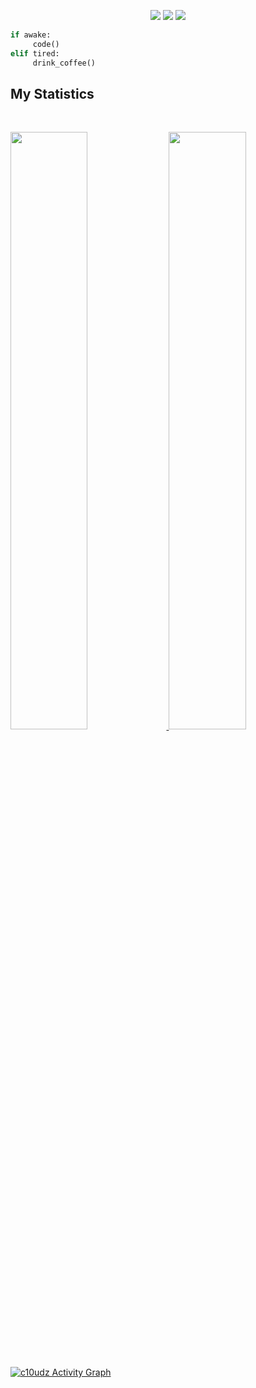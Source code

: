 

<p>
<div align="center">
  <img src="https://img.shields.io/badge/-HTML-c58545?style=for-the-badge&logo=html5&logoColor=c58545&labelColor=282828">
  <img src="https://img.shields.io/badge/-CSS-d1a01f?style=for-the-badge&logo=css3&logoColor=d1a01f&labelColor=282828">
  <img src="https://img.shields.io/badge/-Python-98b982?style=for-the-badge&logo=python&logoColor=98b982&labelColor=282828">
</div>
</p>

```python
if awake:
     code()
elif tired:
     drink_coffee()
```

## My Statistics

<br/>
<p align="left">
  <a href="https://c10udz.github.io">
  <img width="49.5%" src="https://github-readme-stats.vercel.app/api?username=c10udz&show_icons=true&theme=gruvbox&hide_border=true" />
    <img width="49.5%" src="https://github-readme-streak-stats.herokuapp.com/?user=c10udz&theme=gruvbox&hide_border=true" />
  </a>
</p>
<br>

[![c10udz Activity Graph](https://activity-graph.herokuapp.com/graph?username=c10udz&custom_title=c10udz%20Contribution%20Graph&theme=gruvbox&bg_color=282828&hide_border=true&line=d1a01f&point=c58545)](https://c10udz.github.io)
